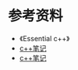 

# 参考资料

- 《Essential c++》
- [c++笔记](https://github.com/arkingc/note)
- [c++笔记](https://github.com/yangsoon/cpptest)
